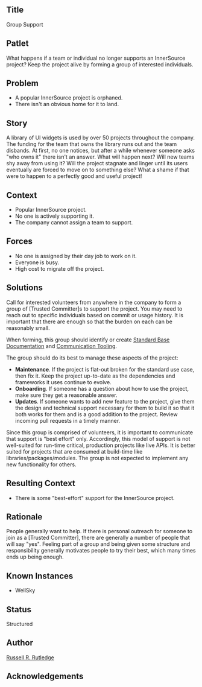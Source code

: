 ## Title

Group Support

## Patlet

What happens if a team or individual no longer supports an InnerSource project?
Keep the project alive by forming a group of interested individuals.

## Problem

* A popular InnerSource project is orphaned.
* There isn't an obvious home for it to land.

## Story

A library of UI widgets is used by over 50 projects throughout the company.
The funding for the team that owns the library runs out and the team disbands.
At first, no one notices, but after a while whenever someone asks "who owns it" there isn't an answer.
What will happen next?
Will new teams shy away from using it?
Will the project stagnate and linger until its users eventually are forced to move on to something else?
What a shame if that were to happen to a perfectly good and useful project!

## Context

* Popular InnerSource project.
* No one is actively supporting it.
* The company cannot assign a team to support.

## Forces

* No one is assigned by their day job to work on it.
* Everyone is busy.
* High cost to migrate off the project.

## Solutions

Call for interested volunteers from anywhere in the company to form a group of [Trusted Committer]s to support the project.
You may need to reach out to specific individuals based on commit or usage history.
It is important that there are enough so that the burden on each can be reasonably small.

When forming, this group should identify or create [Standard Base Documentation] and [Communication Tooling].

The group should do its best to manage these aspects of the project:

* **Maintenance**.  If the project is flat-out broken for the standard use case, then fix it.
Keep the project up-to-date as the dependencies and frameworks it uses continue to evolve.
* **Onboarding**.  If someone has a question about how to use the project, make sure they get a reasonable answer.
* **Updates**.  If someone wants to add new feature to the project, give them the design and technical support necessary for them to build it so that it both works for them and is a good addition to the project.
Review incoming pull requests in a timely manner.

Since this group is comprised of volunteers, it is important to communicate that support is "best effort" only.
Accordingly, this model of support is not well-suited for run-time critical, production projects like live APIs.
It is better suited for projects that are consumed at build-time like libraries/packages/modules.
The group is not expected to implement any new functionality for others.

## Resulting Context

* There is some "best-effort" support for the InnerSource project.

## Rationale

People generally want to help.
If there is personal outreach for someone to join as a [Trusted Committer], there are generally a number of people that will say "yes".
Feeling part of a group and being given some structure and responsibility generally motivates people to try their best, which many times ends up being enough.

## Known Instances

* WellSky

## Status

Structured

## Author

[Russell R. Rutledge]

## Acknowledgements

[Russell R. Rutledge]: https://github.com/rrrutledge
[Standard Base Documentation]: https://patterns.innersourcecommons.org/p/base-documentation
[Communication Tooling]: https://patterns.innersourcecommons.org/p/communication-tooling
